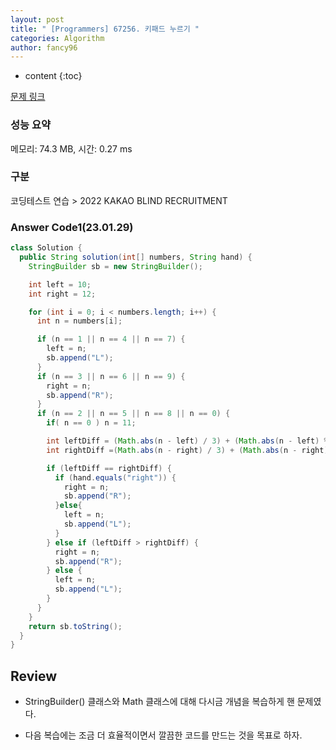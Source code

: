 ```yaml
---
layout: post
title: " [Programmers] 67256. 키패드 누르기 "
categories: Algorithm
author: fancy96
---
```

* content
{:toc}

[문제 링크](https://school.programmers.co.kr/learn/courses/30/lessons/67256)

### 성능 요약

메모리: 74.3 MB, 시간: 0.27 ms

### 구분

코딩테스트 연습 > 2022 KAKAO BLIND RECRUITMENT

### Answer Code1(23.01.29)

```java
class Solution {
  public String solution(int[] numbers, String hand) {
    StringBuilder sb = new StringBuilder();

    int left = 10;
    int right = 12;

    for (int i = 0; i < numbers.length; i++) {
      int n = numbers[i];

      if (n == 1 || n == 4 || n == 7) {
        left = n;
        sb.append("L");
      }
      if (n == 3 || n == 6 || n == 9) {
        right = n;
        sb.append("R");
      }
      if (n == 2 || n == 5 || n == 8 || n == 0) {
        if( n == 0 ) n = 11;

        int leftDiff = (Math.abs(n - left) / 3) + (Math.abs(n - left) % 3);
        int rightDiff =(Math.abs(n - right) / 3) + (Math.abs(n - right) % 3);

        if (leftDiff == rightDiff) {
          if (hand.equals("right")) {
            right = n;
            sb.append("R");
          }else{
            left = n;
            sb.append("L");
          }
        } else if (leftDiff > rightDiff) {
          right = n;
          sb.append("R");
        } else {
          left = n;
          sb.append("L");
        }
      }
    }
    return sb.toString();
  }
}
```

## Review

* StringBuilder() 클래스와 Math 클래스에 대해 다시금 개념을 복습하게 핸 문제였다.

* 다음 복습에는 조금 더 효율적이면서 깔끔한 코드를 만드는 것을 목표로 하자.